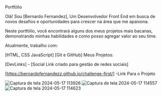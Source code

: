 
Portfólio 

Olá!  Sou [Bernardo Fernandez], Um Desenvolvedor Front End em busca de novos desafios e oportunidades para crescer na área que me apaixona.

Neste portfólio, você encontrará alguns dos meus projetos mais bacanas, demonstrando minhas habilidades e como posso agregar valor ao seu time.

Atualmente, trabalho com:

[HTML, CSS JavaScript]
[Git e GitHub]
Meus Projetos:

[DevLinks] - [Social Link criado para gestão de redes sociais]

[https://bernardofernandezz.github.io/challenge-first/] -Link Para o Projeto

![Captura de tela 2024-05-17 113926](https://github.com/bernardofernandezz/Portifolio/assets/118931906/b46c0819-8f41-430f-ad78-03c959746219)
![Captura de tela 2024-05-17 114557](https://github.com/bernardofernandezz/Portifolio/assets/118931906/45108684-c8de-44ba-a917-bcbc075124e5)
![Captura de tela 2024-05-17 114623](https://github.com/bernardofernandezz/Portifolio/assets/118931906/f8824876-4542-4be0-b895-f976b05a5b53)
